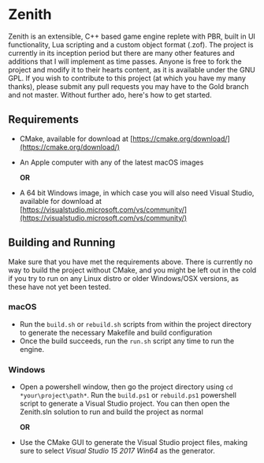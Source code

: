 # Zenith
Zenith is an extensible, C++ based game engine replete with PBR, built in UI functionality, Lua scripting and a custom object format (.zof). The project is currently in its inception period but there are many other features and additions that I will implement as time passes. Anyone is free to fork the project and modify it to their hearts content, as it is available under the GNU GPL. If you wish to contribute to this project (at which you have my many thanks), please submit any pull requests you may have to the Gold branch and not master. Without further ado, here's how to get started.

## Requirements

* CMake, available for download at [https://cmake.org/download/](https://cmake.org/download/)
* An Apple computer with any of the latest macOS images

  **OR**
  
* A 64 bit Windows image, in which case you will also need Visual Studio, available for download at [https://visualstudio.microsoft.com/vs/community/](https://visualstudio.microsoft.com/vs/community/)

## Building and Running

Make sure that you have met the requirements above. There is currently no way to build the project without CMake, and you might be left out in the cold if you try to run on any Linux distro or older Windows/OSX versions, as these have not yet been tested.

### macOS
* Run the `build.sh` or `rebuild.sh` scripts from within the project directory to generate the necessary Makefile and build configuration
* Once the build succeeds, run the `run.sh` script any time to run the engine.

### Windows
* Open a powershell window, then go the project directory using `cd *your\project\path*`. Run the `build.ps1` or `rebuild.ps1` powershell script to generate a Visual Studio project. You can then open the Zenith.sln solution to run and build the project as normal

  **OR**
  
* Use the CMake GUI to generate the Visual Studio project files, making sure to select *Visual Studio 15 2017 Win64* as the generator.
